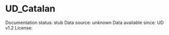 # UD_Catalan

Documentation status: stub
Data source: unknown
Data available since: UD v1.2
License:
